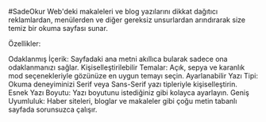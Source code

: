 #SadeOkur
Web'deki makaleleri ve blog yazılarını dikkat dağıtıcı reklamlardan, menülerden ve diğer gereksiz unsurlardan arındırarak size temiz bir okuma sayfası sunar.

Özellikler:

Odaklanmış İçerik: Sayfadaki ana metni akıllıca bularak sadece ona odaklanmanızı sağlar.
Kişiselleştirilebilir Temalar: Açık, sepya ve karanlık mod seçenekleriyle gözünüze en uygun temayı seçin.
Ayarlanabilir Yazı Tipi: Okuma deneyiminizi Serif veya Sans-Serif yazı tipleriyle kişiselleştirin.
Esnek Yazı Boyutu: Yazı boyutunu istediğiniz gibi kolayca ayarlayın.
Geniş Uyumluluk: Haber siteleri, bloglar ve makaleler gibi çoğu metin tabanlı sayfada sorunsuzca çalışır.
